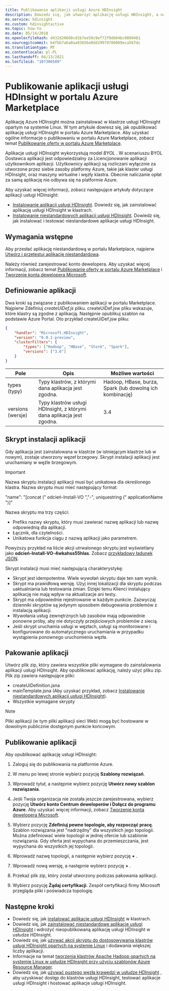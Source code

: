 ```yaml
---
title: Publikowanie aplikacji usługi Azure HDInsight
description: Dowiedz się, jak utworzyć aplikację usługi HDInsight, a następnie opublikować ją w portalu Azure Marketplace.
ms.service: hdinsight
ms.custom: hdinsightactive
ms.topic: how-to
ms.date: 05/14/2018
ms.openlocfilehash: d432d20660cd1b7ee59c9ef72f9db04bc0009481
ms.sourcegitcommit: b4fbb7a6a0aa93656e8dd29979786069eca567dc
ms.translationtype: MT
ms.contentlocale: pl-PL
ms.lasthandoff: 04/13/2021
ms.locfileid: "107306589"
---
```

# <a name="publish-an-hdinsight-application-in-the-azure-marketplace"></a>Publikowanie aplikacji usługi HDInsight w portalu Azure Marketplace
Aplikację Azure HDInsight można zainstalować w klastrze usługi HDInsight opartym na systemie Linux. W tym artykule dowiesz się, jak opublikować aplikację usługi HDInsight w portalu Azure Marketplace. Aby uzyskać ogólne informacje o publikowaniu w portalu Azure Marketplace, zobacz temat [Publikowanie oferty w portalu Azure Marketplace](../marketplace/overview.md).

Aplikacje usługi HDInsight wykorzystują model *BYOL* . W scenariuszu BYOL Dostawca aplikacji jest odpowiedzialny za Licencjonowanie aplikacji użytkownikom aplikacji. Użytkownicy aplikacji są rozliczani wyłącznie za utworzone przez siebie zasoby platformy Azure, takie jak klaster usługi HDInsight, oraz maszyny wirtualne i węzły klastra. Obecnie naliczanie opłat za samą aplikację nie odbywa się na platformie Azure.

Aby uzyskać więcej informacji, zobacz następujące artykuły dotyczące aplikacji usługi HDInsight:

* [Instalowanie aplikacji usługi HDInsight](hdinsight-apps-install-applications.md). Dowiedz się, jak zainstalować aplikację usługi HDInsight w klastrach.
* [Instalowanie niestandardowych aplikacji usługi HDInsight](hdinsight-apps-install-custom-applications.md). Dowiedz się, jak instalować i testować niestandardowe aplikacje usługi HDInsight.

## <a name="prerequisites"></a>Wymagania wstępne
Aby przesłać aplikację niestandardową w portalu Marketplace, najpierw [Utwórz i przetestuj aplikację niestandardową](hdinsight-apps-install-custom-applications.md).

Należy również zarejestrować konto dewelopera. Aby uzyskać więcej informacji, zobacz temat [Publikowanie oferty w portalu Azure Marketplace](../marketplace/overview.md) i [Tworzenie konta dewelopera Microsoft](../marketplace/overview.md).

## <a name="define-the-application"></a>Definiowanie aplikacji
Dwa kroki są związane z publikowaniem aplikacji w portalu Marketplace. Najpierw Zdefiniuj *createUiDef.js* pliku. createUiDef.jsw pliku wskazuje, które klastry są zgodne z aplikacją. Następnie opublikuj szablon na podstawie Azure Portal. Oto przykład createUiDef.jsw pliku:

```json
{
    "handler": "Microsoft.HDInsight",
    "version": "0.0.1-preview",
    "clusterFilters": {
        "types": ["Hadoop", "HBase", "Storm", "Spark"],
        "versions": ["3.6"]
    }
}
```

| Pole | Opis | Możliwe wartości |
| --- | --- | --- |
| types (typy) |Typy klastrów, z którymi dana aplikacja jest zgodna. |Hadoop, HBase, burza, Spark (lub dowolną ich kombinację) |
| versions (wersje) |Typy klastrów usługi HDInsight, z którymi dana aplikacja jest zgodna. |3.4 |

## <a name="application-installation-script"></a>Skrypt instalacji aplikacji
Gdy aplikacja jest zainstalowana w klastrze (w istniejącym klastrze lub w nowym), zostaje utworzony węzeł brzegowy. Skrypt instalacji aplikacji jest uruchamiany w węźle brzegowym.

  > [!IMPORTANT]  
  > Nazwa skryptu instalacji aplikacji musi być unikatowa dla określonego klastra. Nazwa skryptu musi mieć następujący format:
  > 
  > "name": "[concat (" odcień-Install-VO ","-", uniquestring (" applicationName ")]"
  > 
  > Nazwa skryptu ma trzy części:
  > 
  > * Prefiks nazwy skryptu, który musi zawierać nazwę aplikacji lub nazwę odpowiednią dla aplikacji.
  > * Łącznik, dla czytelności.
  > * Unikatowa funkcja ciągu z nazwą aplikacji jako parametrem.
  > 
  > Powyższy przykład na liście akcji utrwalonego skryptu jest wyświetlany jako **odcień-Install-VO-4wkahss55hlas**. Zobacz [przykładowy ładunek JSON](https://raw.githubusercontent.com/hdinsight/Iaas-Applications/master/Hue/azuredeploy.json).
  > 

Skrypt instalacji musi mieć następującą charakterystykę:
* Skrypt jest idempotentne. Wiele wywołań skryptu daje ten sam wynik.
* Skrypt ma prawidłową wersję. Użyj innej lokalizacji dla skryptu podczas uaktualniania lub testowania zmian. Dzięki temu Klienci instalujący aplikację nie mają wpływ na aktualizacje ani testy. 
* Skrypt ma odpowiednie rejestrowanie w każdym punkcie. Zazwyczaj dzienniki skryptów są jedynym sposobem debugowania problemów z instalacją aplikacji.
* Wywołania usług zewnętrznych lub zasobów mają odpowiednie ponowne próby, aby nie dotyczyły przejściowych problemów z siecią.
* Jeśli skrypt uruchamia usługi w węzłach, usługi są monitorowane i konfigurowane do automatycznego uruchamiania w przypadku wystąpienia ponownego uruchomienia węzła.

## <a name="package-the-application"></a>Pakowanie aplikacji
Utwórz plik zip, który zawiera wszystkie pliki wymagane do zainstalowania aplikacji usługi HDInsight. Aby opublikować aplikację, należy użyć pliku zip. Plik zip zawiera następujące pliki:

* createUiDefinition.jsna
* mainTemplate.jsna (Aby uzyskać przykład, zobacz [Instalowanie niestandardowych aplikacji usługi HDInsight](hdinsight-apps-install-custom-applications.md)).
* Wszystkie wymagane skrypty

> [!NOTE]  
> Pliki aplikacji (w tym pliki aplikacji sieci Web) mogą być hostowane w dowolnym publicznie dostępnym punkcie końcowym.

## <a name="publish-the-application"></a>Publikowanie aplikacji
Aby opublikować aplikację usługi HDInsight:

1. Zaloguj się do publikowania na platformie Azure.

2. W menu po lewej stronie wybierz pozycję **Szablony rozwiązań**.
3. Wprowadź tytuł, a następnie wybierz pozycję **Utwórz nowy szablon rozwiązania**.
4. Jeśli Twoja organizacja nie została jeszcze zarejestrowana, wybierz pozycję **Utwórz konto Centrum deweloperów i Dołącz do programu Azure**.  Aby uzyskać więcej informacji, zobacz [Tworzenie konta dewelopera Microsoft](../marketplace/overview.md).
5. Wybierz pozycję **Zdefiniuj pewne topologie, aby rozpocząć pracę**. Szablon rozwiązania jest "nadrzędny" dla wszystkich jego topologii. Można zdefiniować wiele topologii w jednej ofercie lub szablonie rozwiązania. Gdy oferta jest wypychana do przemieszczania, jest wypychana do wszystkich jej topologii. 
6. Wprowadź nazwę topologii, a następnie wybierz pozycję **+** .
7. Wprowadź nową wersję, a następnie wybierz pozycję **+** .
8. Przekaż plik zip, który został utworzony podczas pakowania aplikacji.  
9. Wybierz pozycję **Żądaj certyfikacji**. Zespół certyfikacji firmy Microsoft przegląda pliki i poświadcza topologię.

## <a name="next-steps"></a>Następne kroki
* Dowiedz się, jak [instalować aplikacje usługi HDInsight](hdinsight-apps-install-applications.md) w klastrach.
* Dowiedz się, jak [zainstalować niestandardowe aplikacje usługi HDInsight](hdinsight-apps-install-custom-applications.md) i wdrożyć nieopublikowaną aplikację usługi HDInsight w usłudze HDInsight.
* Dowiedz się, jak [używać akcji skryptu do dostosowywania klastrów usługi HDInsight opartych na systemie Linux](hdinsight-hadoop-customize-cluster-linux.md) i dodawania większej liczby aplikacji. 
* Informacje na temat [tworzenia klastrów Apache Hadoop opartych na systemie Linux w usłudze HDInsight przy użyciu szablonów Azure Resource Manager](hdinsight-hadoop-create-linux-clusters-arm-templates.md).
* Dowiedz się, jak [używać pustego węzła krawędzi w usłudze HDInsight](hdinsight-apps-use-edge-node.md) , aby uzyskiwać dostęp do klastrów usługi HDInsight, testować aplikacje usługi HDInsight i hostować aplikacje usługi HDInsight.
